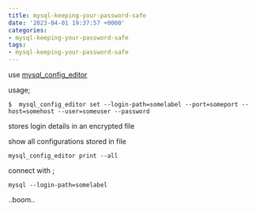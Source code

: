 ```yaml
---
title: mysql-keeping-your-password-safe
date: '2023-04-01 19:37:57 +0000'
categories:
- mysql-keeping-your-password-safe
tags:
- mysql-keeping-your-password-safe
---
```




use
[mysql_config_editor](https://dev.mysql.com/doc/refman/5.6/en/mysql-config-editor.html)

usage;

    $  mysql_config_editor set --login-path=somelabel --port=someport --host=somehost --user=someuser --password

stores login details in an encrypted file

show all configurations stored in file

`mysql_config_editor print --all`

connect with ;

`mysql --login-path=somelabel`

..boom..
